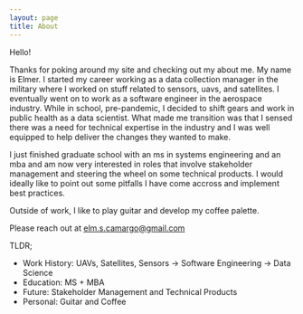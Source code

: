 ```yaml
---
layout: page
title: About
---
```

Hello!

Thanks for poking around my site and checking out my about me. My name is Elmer. I started my career working as a data collection manager in the military where I worked on stuff related to sensors, uavs, and satellites. I eventually went on to work as a software engineer in the aerospace industry. While in school, pre-pandemic, I decided to shift gears and work in public health as a data scientist. What made me transition was that I sensed there was a need for technical expertise in the industry and I was well equipped to help deliver the changes they wanted to make.  

I just finished graduate school with an ms in systems engineering and an mba and am now very interested in roles that involve stakeholder management and steering the wheel on some technical products. I would ideally like to point out some pitfalls I have come accross and implement best practices.

Outside of work, I like to play guitar and develop my coffee palette.

Please reach out at elm.s.camargo@gmail.com

TLDR;
- Work History: UAVs, Satellites, Sensors -> Software Engineering -> Data Science
- Education: MS + MBA
- Future: Stakeholder Management and Technical Products
- Personal: Guitar and Coffee

